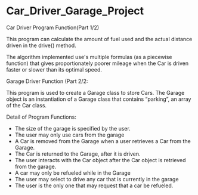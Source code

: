 # Car_Driver_Garage_Project


Car Driver Program Function(Part 1/2)

This program can calculate the amount of fuel used and the actual distance driven in the drive() method. 

The algorithm implemented use's multiple formulas (as a piecewise function) that gives proportionately poorer mileage when the Car is driven faster or slower than its optimal speed. 



Garage Driver Function (Part 2/2:

This program is used to create a Garage class to store Cars. The Garage object is an instantiation of a Garage class that contains “parking”, an array of the Car class.

Detail of Program Functions:
- The size of the garage is specified by the user.
- The user may only use cars from the garage
- A Car is removed from the Garage when a user retrieves a Car from the Garage.
- The Car is returned to the Garage, after it is driven.
- The user interacts with the Car object after the Car object is retrieved from the garage.
- A car may only be refueled while in the Garage
- The user may select to drive any car that is currently in the garage
- The user is the only one that may request that a car be refueled.

